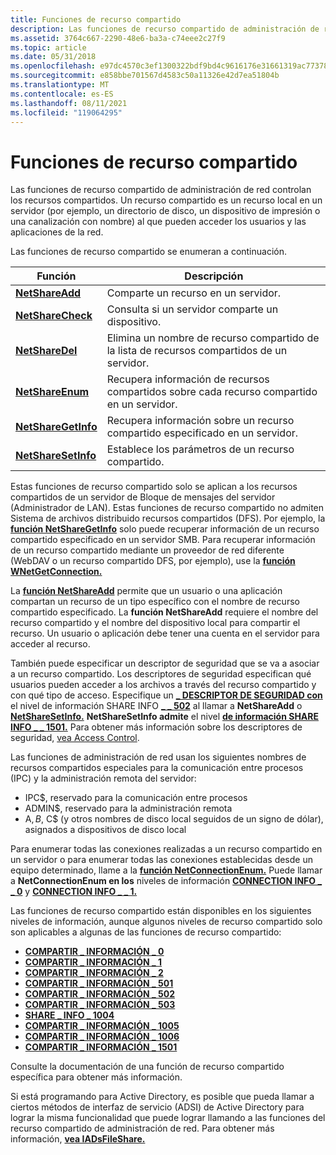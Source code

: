 ```yaml
---
title: Funciones de recurso compartido
description: Las funciones de recurso compartido de administración de red controlan los recursos compartidos. Un recurso compartido es un recurso local en un servidor (por ejemplo, un directorio de disco, un dispositivo de impresión o una canalización con nombre) al que pueden acceder los usuarios y las aplicaciones de la red.
ms.assetid: 3764c667-2290-48e6-ba3a-c74eee2c27f9
ms.topic: article
ms.date: 05/31/2018
ms.openlocfilehash: e97dc4570c3ef1300322bdf9bd4c9616176e31661319ac77378c61a71667523f
ms.sourcegitcommit: e858bbe701567d4583c50a11326e42d7ea51804b
ms.translationtype: MT
ms.contentlocale: es-ES
ms.lasthandoff: 08/11/2021
ms.locfileid: "119064295"
---
```

# <a name="share-functions"></a>Funciones de recurso compartido

Las funciones de recurso compartido de administración de red controlan los recursos compartidos. Un recurso compartido es un recurso local en un servidor (por ejemplo, un directorio de disco, un dispositivo de impresión o una canalización con nombre) al que pueden acceder los usuarios y las aplicaciones de la red.

Las funciones de recurso compartido se enumeran a continuación.



| Función                                  | Descripción                                                          |
|-------------------------------------------|----------------------------------------------------------------------|
| [**NetShareAdd**](/windows/desktop/api/lmshare/nf-lmshare-netshareadd)         | Comparte un recurso en un servidor.                                       |
| [**NetShareCheck**](/windows/desktop/api/lmshare/nf-lmshare-netsharecheck)     | Consulta si un servidor comparte un dispositivo.                        |
| [**NetShareDel**](/windows/desktop/api/lmshare/nf-lmshare-netsharedel)         | Elimina un nombre de recurso compartido de la lista de recursos compartidos de un servidor.       |
| [**NetShareEnum**](/windows/desktop/api/lmshare/nf-lmshare-netshareenum)       | Recupera información de recursos compartidos sobre cada recurso compartido en un servidor.  |
| [**NetShareGetInfo**](/windows/desktop/api/lmshare/nf-lmshare-netsharegetinfo) | Recupera información sobre un recurso compartido especificado en un servidor. |
| [**NetShareSetInfo**](/windows/desktop/api/lmshare/nf-lmshare-netsharesetinfo) | Establece los parámetros de un recurso compartido.                                 |



 

Estas funciones de recurso compartido solo se aplican a los recursos compartidos de un servidor de Bloque de mensajes del servidor (Administrador de LAN). Estas funciones de recurso compartido no admiten Sistema de archivos distribuido recursos compartidos (DFS). Por ejemplo, la [**función NetShareGetInfo**](/windows/desktop/api/lmshare/nf-lmshare-netsharegetinfo) solo puede recuperar información de un recurso compartido especificado en un servidor SMB. Para recuperar información de un recurso compartido mediante un proveedor de red diferente (WebDAV o un recurso compartido DFS, por ejemplo), use la [**función WNetGetConnection.**](/windows/desktop/api/winnetwk/nf-winnetwk-wnetgetconnectiona)

La [**función NetShareAdd**](/windows/desktop/api/lmshare/nf-lmshare-netshareadd) permite que un usuario o una aplicación compartan un recurso de un tipo específico con el nombre de recurso compartido especificado. La **función NetShareAdd** requiere el nombre del recurso compartido y el nombre del dispositivo local para compartir el recurso. Un usuario o aplicación debe tener una cuenta en el servidor para acceder al recurso.

También puede especificar un descriptor de seguridad que se va a asociar a un recurso compartido. Los descriptores de seguridad especifican qué usuarios pueden acceder a los archivos a través del recurso compartido y con qué tipo de acceso. Especifique un [**\_ DESCRIPTOR DE SEGURIDAD con**](/windows/desktop/api/winnt/ns-winnt-security_descriptor) el nivel de información SHARE INFO [**\_ \_ 502**](/windows/desktop/api/lmshare/ns-lmshare-share_info_502) al llamar a **NetShareAdd** o [**NetShareSetInfo.**](/windows/desktop/api/lmshare/nf-lmshare-netsharesetinfo) **NetShareSetInfo admite** el nivel [**de información SHARE INFO \_ \_ 1501.**](/windows/desktop/api/lmshare/ns-lmshare-share_info_1501) Para obtener más información sobre los descriptores de seguridad, [vea Access Control](/windows/desktop/SecAuthZ/access-control).

Las funciones de administración de red usan los siguientes nombres de recursos compartidos especiales para la comunicación entre procesos (IPC) y la administración remota del servidor:

-   IPC$, reservado para la comunicación entre procesos
-   ADMIN$, reservado para la administración remota
-   A$, B$, C$ (y otros nombres de disco local seguidos de un signo de dólar), asignados a dispositivos de disco local

Para enumerar todas las conexiones realizadas a un recurso compartido en un servidor o para enumerar todas las conexiones establecidas desde un equipo determinado, llame a la [**función NetConnectionEnum.**](/windows/desktop/api/lmshare/nf-lmshare-netconnectionenum) Puede llamar a **NetConnectionEnum en los** niveles de información [**CONNECTION INFO \_ \_ 0**](/windows/desktop/api/lmshare/ns-lmshare-connection_info_0) y [**CONNECTION INFO \_ \_ 1.**](/windows/desktop/api/lmshare/ns-lmshare-connection_info_1)

Las funciones de recurso compartido están disponibles en los siguientes niveles de información, aunque algunos niveles de recurso compartido solo son aplicables a algunas de las funciones de recurso compartido:

-   [**COMPARTIR \_ INFORMACIÓN \_ 0**](/windows/desktop/api/lmshare/ns-lmshare-share_info_0)
-   [**COMPARTIR \_ INFORMACIÓN \_ 1**](/windows/desktop/api/lmshare/ns-lmshare-share_info_1)
-   [**COMPARTIR \_ INFORMACIÓN \_ 2**](/windows/desktop/api/lmshare/ns-lmshare-share_info_2)
-   [**COMPARTIR \_ INFORMACIÓN \_ 501**](/windows/desktop/api/lmshare/ns-lmshare-share_info_501)
-   [**COMPARTIR \_ INFORMACIÓN \_ 502**](/windows/desktop/api/lmshare/ns-lmshare-share_info_502)
-   [**COMPARTIR \_ INFORMACIÓN \_ 503**](/windows/desktop/api/lmshare/ns-lmshare-share_info_503)
-   [**SHARE \_ INFO \_ 1004**](/windows/desktop/api/lmshare/ns-lmshare-share_info_1004)
-   [**COMPARTIR \_ INFORMACIÓN \_ 1005**](/windows/desktop/api/lmshare/ns-lmshare-share_info_1005)
-   [**COMPARTIR \_ INFORMACIÓN \_ 1006**](/windows/desktop/api/lmshare/ns-lmshare-share_info_1006)
-   [**COMPARTIR \_ INFORMACIÓN \_ 1501**](/windows/desktop/api/lmshare/ns-lmshare-share_info_1501)

Consulte la documentación de una función de recurso compartido específica para obtener más información.

Si está programando para Active Directory, es posible que pueda llamar a ciertos métodos de interfaz de servicio (ADSI) de Active Directory para lograr la misma funcionalidad que puede lograr llamando a las funciones del recurso compartido de administración de red. Para obtener más información, [**vea IADsFileShare.**](/windows/desktop/api/iads/nn-iads-iadsfileshare)

 

 